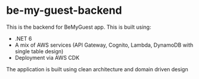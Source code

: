 # be-my-guest-backend
This is the backend for BeMyGuest app. This is built using:
- .NET 6
- A mix of AWS services (API Gateway, Cognito, Lambda, DynamoDB with single table design)
- Deployment via AWS CDK

The application is built using clean architecture and domain driven design
